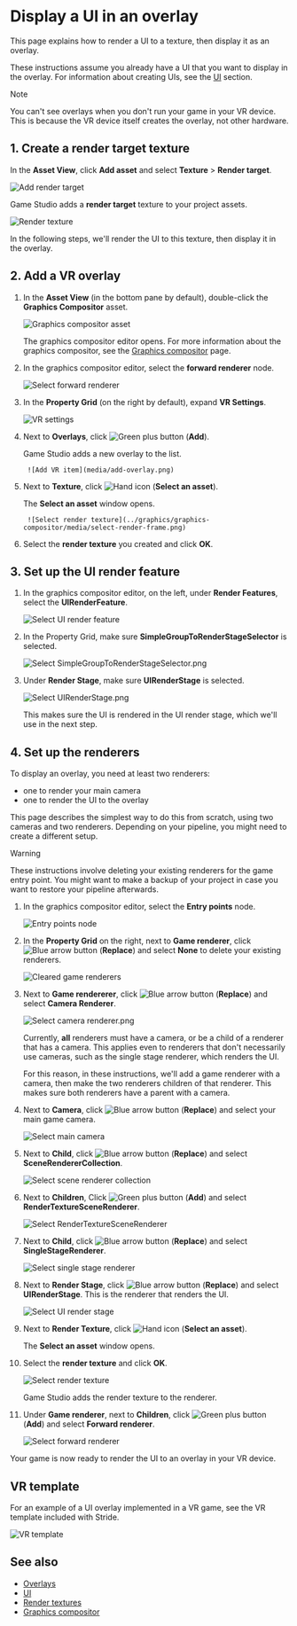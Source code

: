 # Display a UI in an overlay

This page explains how to render a UI to a texture, then display it as an overlay.

These instructions assume you already have a UI that you want to display in the overlay. For information about creating UIs, see the [UI](../ui/index.md) section.

> [!Note]
> You can't see overlays when you don't run your game in your VR device. This is because the VR device itself creates the overlay, not other hardware.

## 1. Create a render target texture

In the **Asset View**, click **Add asset** and select **Texture** > **Render target**.

![Add render target](../graphics/graphics-compositor/media/add-render-target.png)

Game Studio adds a **render target** texture to your project assets.

![Render texture](../graphics/graphics-compositor/media/render-target-texture-in-asset-view.png)

In the following steps, we'll render the UI to this texture, then display it in the overlay.

## 2. Add a VR overlay

1. In the **Asset View** (in the bottom pane by default), double-click the **Graphics Compositor** asset.

    ![Graphics compositor asset](../graphics/graphics-compositor/media/graphics-compositor-asset.png)

    The graphics compositor editor opens. For more information about the graphics compositor, see the [Graphics compositor](../graphics/graphics-compositor/index.md) page.

2. In the graphics compositor editor, select the **forward renderer** node.

    ![Select forward renderer](media/select-forward-renderer.png)

3. In the **Property Grid** (on the right by default), expand **VR Settings**.

    ![VR settings](media/vr-settings.png)

4. Next to **Overlays**, click ![Green plus button](~/manual/game-studio/media/green-plus-icon.png) (**Add**).

    Game Studio adds a new overlay to the list.

        ![Add VR item](media/add-overlay.png)

5. Next to **Texture**, click ![Hand icon](~/manual/game-studio/media/hand-icon.png) (**Select an asset**).

    The **Select an asset** window opens.

        ![Select render texture](../graphics/graphics-compositor/media/select-render-frame.png)

6. Select the **render texture** you created and click **OK**.

## 3. Set up the UI render feature

1. In the graphics compositor editor, on the left, under **Render Features**, select the **UIRenderFeature**.

    ![Select UI render feature](media/select-UI-render-feature.png)

2. In the Property Grid, make sure **SimpleGroupToRenderStageSelector** is selected.

    ![Select SimpleGroupToRenderStageSelector.png](media/select-SimpleGroupToRenderStageSelector.png)

3. Under **Render Stage**, make sure **UIRenderStage** is selected.

    ![Select UIRenderStage.png](media/select-UIRenderStage.png)

    This makes sure the UI is rendered in the UI render stage, which we'll use in the next step.

## 4. Set up the renderers

To display an overlay, you need at least two renderers:

* one to render your main camera
* one to render the UI to the overlay

This page describes the simplest way to do this from scratch, using two cameras and two renderers. Depending on your pipeline, you might need to create a different setup.

> [!Warning]
> These instructions involve deleting your existing renderers for the game entry point. You might want to make a backup of your project in case you want to restore your pipeline afterwards.

1. In the graphics compositor editor, select the **Entry points** node.

    ![Entry points node](../graphics/graphics-compositor/media/entry-points-node.png)

2. In the **Property Grid** on the right, next to **Game renderer**, click ![Blue arrow button](~/manual/game-studio/media/blue-arrow-icon.png) (**Replace**) and select **None** to delete your existing renderers.

    ![Cleared game renderers](../graphics/graphics-compositor/media/game-renderers-cleared.png)

3. Next to **Game rendererer**, click ![Blue arrow button](~/manual/game-studio/media/blue-arrow-icon.png) (**Replace**) and select **Camera Renderer**.

    ![Select camera renderer.png](media/select-camera-renderer.png)

    Currently, **all** renderers must have a camera, or be a child of a renderer that has a camera. This applies even to renderers that don't necessarily use cameras, such as the single stage renderer, which renders the UI.

    For this reason, in these instructions, we'll add a game renderer with a camera, then make the two renderers children of that renderer. This makes sure both renderers have a parent with a camera.

4. Next to **Camera**, click ![Blue arrow button](~/manual/game-studio/media/blue-arrow-icon.png) (**Replace**) and select your main game camera.

    ![Select main camera](media/select-main-camera.png)

5. Next to **Child**, click ![Blue arrow button](~/manual/game-studio/media/blue-arrow-icon.png) (**Replace**) and select **SceneRendererCollection**.

    ![Select scene renderer collection](media/select-scene-renderer-collection.png)

6. Next to **Children**, Click ![Green plus button](~/manual/game-studio/media/green-plus-icon.png) (**Add**) and select **RenderTextureSceneRenderer**.

    ![Select RenderTextureSceneRenderer](media/select-RenderTextureSceneRenderer.png)

7. Next to **Child**, click ![Blue arrow button](~/manual/game-studio/media/blue-arrow-icon.png) (**Replace**) and select **SingleStageRenderer**.

    ![Select single stage renderer](media/select-single-stage-renderer.png)

8. Next to **Render Stage**, click ![Blue arrow button](~/manual/game-studio/media/blue-arrow-icon.png) (**Replace**) and select **UIRenderStage**. This is the renderer that renders the UI.

    ![Select UI render stage](media/select-UI-render-stage.png)

9. Next to **Render Texture**, click ![Hand icon](~/manual/game-studio/media/hand-icon.png) (**Select an asset**).

    The **Select an asset** window opens.

10. Select the **render texture** and click **OK**.

    ![Select render texture](../graphics/graphics-compositor/media/select-render-frame.png)

    Game Studio adds the render texture to the renderer.

11. Under **Game renderer**, next to **Children**, click ![Green plus button](~/manual/game-studio/media/green-plus-icon.png) (**Add**) and select **Forward renderer**.

    ![Select forward renderer](media/overlay-select-forward-renderer.png)

Your game is now ready to render the UI to an overlay in your VR device.

## VR template

For an example of a UI overlay implemented in a VR game, see the VR template included with Stride.

![VR template](media/template-virtual-reality.png)

## See also

* [Overlays](overlays.md)
* [UI](../ui/index.md)
* [Render textures](../graphics/graphics-compositor/render-textures.md)
* [Graphics compositor](../graphics/graphics-compositor/index.md)
